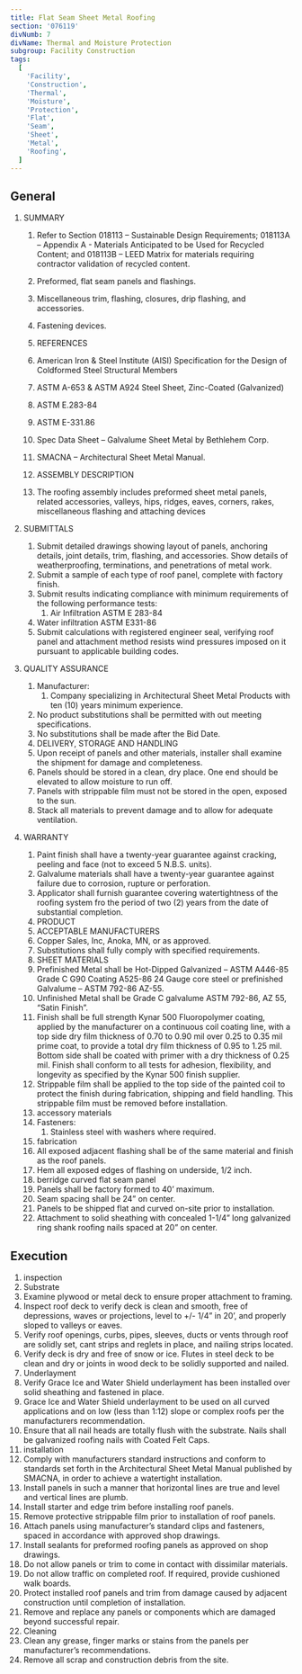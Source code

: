 ```yaml
---
title: Flat Seam Sheet Metal Roofing
section: '076119'
divNumb: 7
divName: Thermal and Moisture Protection
subgroup: Facility Construction
tags:
  [
    'Facility',
    'Construction',
    'Thermal',
    'Moisture',
    'Protection',
    'Flat',
    'Seam',
    'Sheet',
    'Metal',
    'Roofing',
  ]
---
```


## General

1. SUMMARY

   1. Refer to Section 018113 – Sustainable Design Requirements; 018113A – Appendix A - Materials Anticipated to be Used for Recycled Content; and 018113B – LEED Matrix for materials requiring contractor validation of recycled content.

   1. Preformed, flat seam panels and flashings.
   1. Miscellaneous trim, flashing, closures, drip flashing, and accessories.
   1. Fastening devices.
   1. REFERENCES
   1. American Iron & Steel Institute (AISI) Specification for the Design of Coldformed Steel Structural Members
   1. ASTM A-653 & ASTM A924 Steel Sheet, Zinc-Coated (Galvanized)
   1. ASTM E.283-84
   1. ASTM E-331.86
   1. Spec Data Sheet – Galvalume Sheet Metal by Bethlehem Corp.
   1. SMACNA – Architectural Sheet Metal Manual.
   1. ASSEMBLY DESCRIPTION
   1. The roofing assembly includes preformed sheet metal panels, related accessories, valleys, hips, ridges, eaves, corners, rakes, miscellaneous flashing and attaching devices

1. SUBMITTALS
   1. Submit detailed drawings showing layout of panels, anchoring details, joint details, trim, flashing, and accessories. Show details of weatherproofing, terminations, and penetrations of metal work.
   1. Submit a sample of each type of roof panel, complete with factory finish.
   1. Submit results indicating compliance with minimum requirements of the following performance tests:
      1. Air Infiltration ASTM E 283-84
   1. Water infiltration ASTM E331-86
   1. Submit calculations with registered engineer seal, verifying roof panel and attachment method resists wind pressures imposed on it pursuant to applicable building codes.
1. QUALITY ASSURANCE
   1. Manufacturer:
      1. Company specializing in Architectural Sheet Metal Products with ten (10) years minimum experience.
   1. No product substitutions shall be permitted with out meeting specifications.
   1. No substitutions shall be made after the Bid Date.
   1. DELIVERY, STORAGE AND HANDLING
   1. Upon receipt of panels and other materials, installer shall examine the shipment for damage and completeness.
   1. Panels should be stored in a clean, dry place. One end should be elevated to allow moisture to run off.
   1. Panels with strippable film must not be stored in the open, exposed to the sun.
   1. Stack all materials to prevent damage and to allow for adequate ventilation.
1. WARRANTY
   1. Paint finish shall have a twenty-year guarantee against cracking, peeling and face (not to exceed 5 N.B.S. units).
   1. Galvalume materials shall have a twenty-year guarantee against failure due to corrosion, rupture or perforation.
   1. Applicator shall furnish guarantee covering watertightness of the roofing system fro the period of two (2) years from the date of substantial completion.
   1. PRODUCT
   1. ACCEPTABLE MANUFACTURERS
   1. Copper Sales, Inc, Anoka, MN, or as approved.
   1. Substitutions shall fully comply with specified requirements.
   1. SHEET MATERIALS
   1. Prefinished Metal shall be Hot-Dipped Galvanized – ASTM A446-85 Grade C G90 Coating A525-86 24 Gauge core steel or prefinished Galvalume – ASTM 792-86 AZ-55.
   1. Unfinished Metal shall be Grade C galvalume ASTM 792-86, AZ 55, “Satin Finish”.
   1. Finish shall be full strength Kynar 500 Fluoropolymer coating, applied by the manufacturer on a continuous coil coating line, with a top side dry film thickness of 0.70 to 0.90 mil over 0.25 to 0.35 mil prime coat, to provide a total dry film thickness of 0.95 to 1.25 mil. Bottom side shall be coated with primer with a dry thickness of 0.25 mil. Finish shall conform to all tests for adhesion, flexibility, and longevity as specified by the Kynar 500 finish supplier.
   1. Strippable film shall be applied to the top side of the painted coil to protect the finish during fabrication, shipping and field handling. This strippable film must be removed before installation.
   1. accessory materials
   1. Fasteners:
      1. Stainless steel with washers where required.
   1. fabrication
   1. All exposed adjacent flashing shall be of the same material and finish as the roof panels.
   1. Hem all exposed edges of flashing on underside, 1/2 inch.
   1. berridge curved flat seam panel
   1. Panels shall be factory formed to 40’ maximum.
   1. Seam spacing shall be 24” on center.
   1. Panels to be shipped flat and curved on-site prior to installation.
   1. Attachment to solid sheathing with concealed 1-1/4” long galvanized ring shank roofing nails spaced at 20” on center.

## Execution

1.  inspection
1.  Substrate
1.  Examine plywood or metal deck to ensure proper attachment to framing.
1.  Inspect roof deck to verify deck is clean and smooth, free of depressions, waves or projections, level to +/- 1/4” in 20’, and properly sloped to valleys or eaves.
1.  Verify roof openings, curbs, pipes, sleeves, ducts or vents through roof are solidly set, cant strips and reglets in place, and nailing strips located.
1.  Verify deck is dry and free of snow or ice. Flutes in steel deck to be clean and dry or joints in wood deck to be solidly supported and nailed.
1.  Underlayment
1.  Verify Grace Ice and Water Shield underlayment has been installed over solid sheathing and fastened in place.
1.  Grace Ice and Water Shield underlayment to be used on all curved applications and on low (less than 1:12) slope or complex roofs per the manufacturers recommendation.
1.  Ensure that all nail heads are totally flush with the substrate. Nails shall be galvanized roofing nails with Coated Felt Caps.
1.  installation
1.  Comply with manufacturers standard instructions and conform to standards set forth in the Architectural Sheet Metal Manual published by SMACNA, in order to achieve a watertight installation.
1.  Install panels in such a manner that horizontal lines are true and level and vertical lines are plumb.
1.  Install starter and edge trim before installing roof panels.
1.  Remove protective strippable film prior to installation of roof panels.
1.  Attach panels using manufacturer’s standard clips and fasteners, spaced in accordance with approved shop drawings.
1.  Install sealants for preformed roofing panels as approved on shop drawings.
1.  Do not allow panels or trim to come in contact with dissimilar materials.
1.  Do not allow traffic on completed roof. If required, provide cushioned walk boards.
1.  Protect installed roof panels and trim from damage caused by adjacent construction until completion of installation.
1.  Remove and replace any panels or components which are damaged beyond successful repair.
1.  Cleaning
1.  Clean any grease, finger marks or stains from the panels per manufacturer’s recommendations.
1.  Remove all scrap and construction debris from the site.
